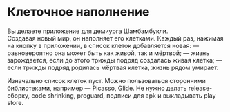 **Клеточное наполнение**
===========================
Вы делаете приложение для демиурга Шамбамбукли.  
Создавая новый мир, он наполняет его клетками. Каждый раз, нажимая на кнопку в приложении, в список клеток добавляется новая:
— равновероятно она может быть как живой, так и мёртвой;
— жизнь зарождается, если до этого трижды подряд создалась живая клетка;
— если трижды подряд родилась мёртвая клетка, жизнь рядом умирает. 

Изначально список клеток пуст. 
Можно пользоваться сторонними библиотеками, например — Picasso, Glide.
Не нужно делать release-сборку, code shrinking, proguard, подписи для apk и выкладывать play store.
